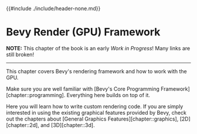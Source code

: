 {{#include ./include/header-none.md}}

# Bevy Render (GPU) Framework

**NOTE:** This chapter of the book is an early *Work in Progress*!
Many links are still broken!

---

This chapter covers Bevy's rendering framework and how to work with the GPU.

Make sure you are well familiar with [Bevy's Core Programming
Framework][chapter::programming]. Everything here builds on top of it.

Here you will learn how to write custom rendering code. If you are simply
interested in using the existing graphical features provided by Bevy, check
out the chapters about [General Graphics Features][chapter::graphics],
[2D][chapter::2d], and [3D][chapter::3d].
